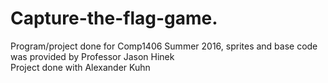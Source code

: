 # Capture-the-flag-game.
Program/project done for Comp1406 Summer 2016, sprites and base code was provided by Professor Jason Hinek   
Project done with Alexander Kuhn 

